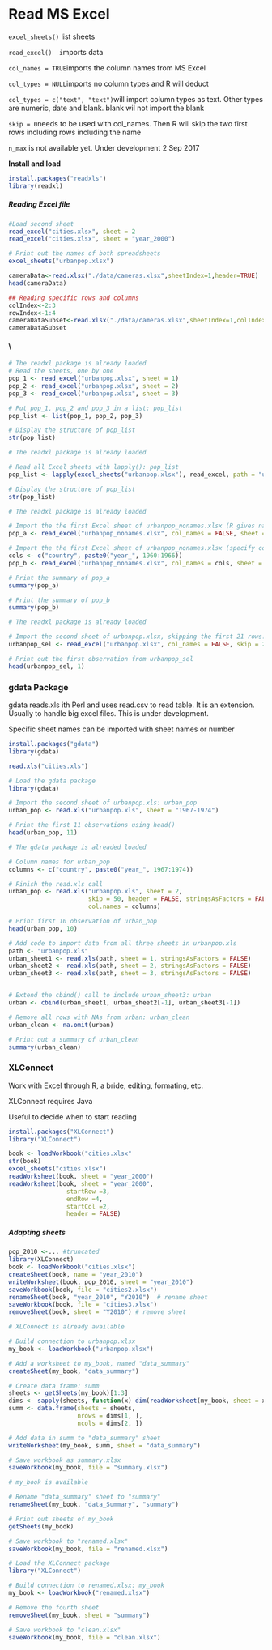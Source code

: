 # Read MS Excel

`excel_sheets()` list sheets

`read_excel()  i`mports data

`col_names = TRUE`imports the column names from MS Excel

`col_types = NULL`imports no column types and R will deduct

`col_types = c("text", "text")`will import column types as text. Other types are numeric, date and blank. blank wil not import the blank

`skip = 0`needs to be used with col\_names. Then R will skip the two first rows including rows including the name

`n_max` is not available yet. Under development 2 Sep 2017

**Install and load**

```r
install.packages("readxls")
library(readxl)
```

##### Reading Excel file

```r
#Load second sheet
read_excel("cities.xlsx", sheet = 2
read_excel("cities.xlsx", sheet = "year_2000")

# Print out the names of both spreadsheets
excel_sheets("urbanpop.xlsx")
```

```r
cameraData<-read.xlsx("./data/cameras.xlsx",sheetIndex=1,header=TRUE)
head(cameraData)

## Reading specific rows and columns
colIndex<-2:3
rowIndex<-1:4
cameraDataSubset<-read.xlsx("./data/cameras.xlsx",sheetIndex=1,colIndex=colIndex,rowIndex=rowIndex)
cameraDataSubset
```

#### \

```r
# The readxl package is already loaded
# Read the sheets, one by one
pop_1 <- read_excel("urbanpop.xlsx", sheet = 1)
pop_2 <- read_excel("urbanpop.xlsx", sheet = 2)
pop_3 <- read_excel("urbanpop.xlsx", sheet = 3)

# Put pop_1, pop_2 and pop_3 in a list: pop_list
pop_list <- list(pop_1, pop_2, pop_3)

# Display the structure of pop_list
str(pop_list)
```

```r
# The readxl package is already loaded

# Read all Excel sheets with lapply(): pop_list
pop_list <- lapply(excel_sheets("urbanpop.xlsx"), read_excel, path = "urbanpop.xlsx")

# Display the structure of pop_list
str(pop_list)
```

```r
# The readxl package is already loaded

# Import the the first Excel sheet of urbanpop_nonames.xlsx (R gives names): pop_a
pop_a <- read_excel("urbanpop_nonames.xlsx", col_names = FALSE, sheet = 1)

# Import the the first Excel sheet of urbanpop_nonames.xlsx (specify col_names): pop_b
cols <- c("country", paste0("year_", 1960:1966))
pop_b <- read_excel("urbanpop_nonames.xlsx", col_names = cols, sheet = 1)

# Print the summary of pop_a
summary(pop_a)

# Print the summary of pop_b
summary(pop_b)
```

```r
# The readxl package is already loaded

# Import the second sheet of urbanpop.xlsx, skipping the first 21 rows: urbanpop_sel
urbanpop_sel <- read_excel("urbanpop.xlsx", col_names = FALSE, skip = 21, sheet = 2)

# Print out the first observation from urbanpop_sel
head(urbanpop_sel, 1)
```

### gdata Package

gdata reads.xls ith Perl and uses read.csv to read table. It is an extension. Usually to handle big excel files. This is under development.

Specific sheet names can be imported with sheet names or number

```r
install.packages("gdata")
library(gdata)

read.xls("cities.xls")
```

```r
# Load the gdata package
library(gdata)

# Import the second sheet of urbanpop.xls: urban_pop
urban_pop <- read.xls("urbanpop.xls", sheet = "1967-1974")

# Print the first 11 observations using head()
head(urban_pop, 11)
```

```r
# The gdata package is alreaded loaded

# Column names for urban_pop
columns <- c("country", paste0("year_", 1967:1974))

# Finish the read.xls call
urban_pop <- read.xls("urbanpop.xls", sheet = 2,
                      skip = 50, header = FALSE, stringsAsFactors = FALSE,
                      col.names = columns)

# Print first 10 observation of urban_pop
head(urban_pop, 10)
```

```r
# Add code to import data from all three sheets in urbanpop.xls
path <- "urbanpop.xls"
urban_sheet1 <- read.xls(path, sheet = 1, stringsAsFactors = FALSE)
urban_sheet2 <- read.xls(path, sheet = 2, stringsAsFactors = FALSE)
urban_sheet3 <- read.xls(path, sheet = 3, stringsAsFactors = FALSE)


# Extend the cbind() call to include urban_sheet3: urban
urban <- cbind(urban_sheet1, urban_sheet2[-1], urban_sheet3[-1])

# Remove all rows with NAs from urban: urban_clean
urban_clean <- na.omit(urban)

# Print out a summary of urban_clean
summary(urban_clean)
```

### XLConnect

Work with Excel through R, a bride, editing, formating, etc.

XLConnect requires Java

Useful to decide when to start reading

```r
install.packages("XLConnect")
library("XLConnect")
```

```r
book <- loadWorkbook("cities.xlsx"
str(book)
excel_sheets("cities.xlsx")
readWorksheet(book, sheet = "year_2000")
readWorksheet(book, sheet = "year_2000",
                startRow =3,
                endRow =4,
                startCol =2,
                header = FALSE)
```

##### Adapting sheets

```r
pop_2010 <-... #truncated
library(XLConnect)
book <- loadWorkbook("cities.xlsx")
createSheet(book, name = "year_2010")
writeWorksheet(book, pop_2010, sheet = "year_2010")
saveWorkbook(book, file = "cities2.xlsx")
renameSheet(book, "year_2010", "Y2010")  # rename sheet
saveWorkbook(book, file = "cities3.xlsx")
removeSheet(book, sheet = "Y2010") # remove sheet
```

```r
# XLConnect is already available

# Build connection to urbanpop.xlsx
my_book <- loadWorkbook("urbanpop.xlsx")

# Add a worksheet to my_book, named "data_summary"
createSheet(my_book, "data_summary")

# Create data frame: summ
sheets <- getSheets(my_book)[1:3]
dims <- sapply(sheets, function(x) dim(readWorksheet(my_book, sheet = x)), USE.NAMES = FALSE)
summ <- data.frame(sheets = sheets,
                   nrows = dims[1, ],
                   ncols = dims[2, ])

# Add data in summ to "data_summary" sheet
writeWorksheet(my_book, summ, sheet = "data_summary")

# Save workbook as summary.xlsx
saveWorkbook(my_book, file = "summary.xlsx")
```

```r
# my_book is available

# Rename "data_summary" sheet to "summary"
renameSheet(my_book, "data_Summary", "summary")

# Print out sheets of my_book
getSheets(my_book)

# Save workbook to "renamed.xlsx"
saveWorkbook(my_book, file = "renamed.xlsx")
```

```r
# Load the XLConnect package
library("XLConnect")

# Build connection to renamed.xlsx: my_book
my_book <- loadWorkbook("renamed.xlsx")

# Remove the fourth sheet
removeSheet(my_book, sheet = "summary")

# Save workbook to "clean.xlsx"
saveWorkbook(my_book, file = "clean.xlsx")
```



